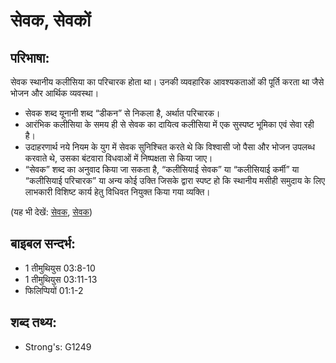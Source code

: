 # सेवक, सेवकों #

## परिभाषा: ##

सेवक स्थानीय कलीसिया का परिचारक होता था। उनकी व्यवहारिक आवश्यकताओं की पूर्ति करता था जैसे भोजन और आर्थिक व्यवस्था।

* सेवक शब्द यूनानी शब्द “डीकन” से निकला है, अर्थात परिचारक।
* आरंभिक कलीसिया के समय ही से सेवक का दायित्व कलीसिया में एक सुस्पष्ट भूमिका एवं सेवा रही है।
* उदाहरणार्थ नये नियम के युग में सेवक सुनिश्चित करते थे कि विश्वासी जो पैसा और भोजन उपलब्ध करवाते थे, उसका बंटवारा विधवाओं में निष्पक्षता से किया जाए।
* “सेवक” शब्द का अनुवाद किया जा सकता है, “कलीसियाई सेवक” या “कलीसियाई कर्मी” या “कलीसियाई परिचारक” या अन्य कोई उक्ति जिसके द्वारा स्पष्ट हो कि स्थानीय मसीही समुदाय के लिए लाभकारी विशिष्ट कार्य हेतु विधिवत नियुक्त किया गया व्यक्ति।

(यह भी देखें: [सेवक](../minister.md), [सेवक](../servant.md))

## बाइबल सन्दर्भ: ##

* 1 तीमुथियुस 03:8-10
* 1 तीमुथियुस 03:11-13
* फिलिप्पियों 01:1-2

## शब्द तथ्य: ##

* Strong's: G1249
